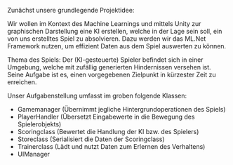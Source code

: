 Zunächst unsere grundlegende Projektidee:

Wir wollen im Kontext des Machine Learnings und mittels Unity zur graphischen Darstellung eine KI erstellen, welche in der Lage sein soll, ein von uns erstelltes Spiel zu absolvieren. Dazu werden wir das ML.Net Framework nutzen, um effizient Daten aus dem Spiel auswerten zu können. 

Thema des Spiels: Der (KI-gesteuerte) Spieler befindet sich in einer Umgebung, welche mit zufällig generierten Hindernissen versehen ist. Seine Aufgabe ist es, einen vorgegebenen Zielpunkt in kürzester Zeit zu erreichen. 

Unser Aufgabenstellung umfasst im groben folgende Klassen:
- Gamemanager (Übernimmt jegliche Hintergrundoperationen des Spiels)
- PlayerHandler (Übersetzt Eingabewerte in die Bewegung des Spielerobjekts)
- Scoringclass (Bewertet die Handlung der KI bzw. des Spielers)
- Storeclass (Serialisiert die Daten der Scoringclass)
- Trainerclass (Lädt und nutzt Daten zum Erlernen des Verhaltens)
- UIManager